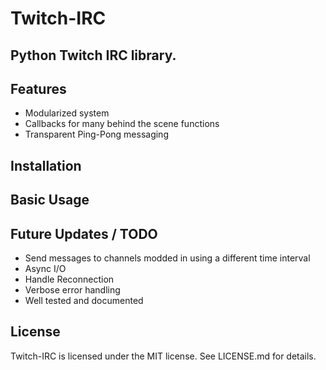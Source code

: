 Twitch-IRC
=====

Python Twitch IRC library.
-------------------

Features
--------
- Modularized system
- Callbacks for many behind the scene functions
- Transparent Ping-Pong messaging

Installation
------------

Basic Usage
-----------


Future Updates / TODO
--------------
- Send messages to channels modded in using a different time interval
- Async I/O
- Handle Reconnection
- Verbose error handling
- Well tested and documented

License
-------
Twitch-IRC is licensed under the MIT license. See LICENSE.md for details.
